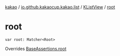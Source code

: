 [kakao](../../index.md) / [io.github.kakaocup.kakao.list](../index.md) / [KListView](index.md) / [root](./root.md)

# root

`var root: Matcher<Root>`

Overrides [BaseAssertions.root](../../io.github.kakaocup.kakao.common.assertions/-base-assertions/root.md)

